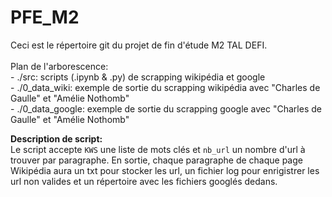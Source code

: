 # PFE_M2
Ceci est le répertoire git du projet de fin d'étude M2 TAL DEFI. <br><br>
Plan de l'arborescence: <br>
    - ./src: scripts (.ipynb & .py) de scrapping wikipédia et google <br>
    - ./0_data_wiki: exemple de sortie du scrapping wikipédia avec "Charles de Gaulle" et "Amélie Nothomb" <br>
    - ./0_data_google: exemple de sortie du scrapping google avec "Charles de Gaulle" et "Amélie Nothomb" <br>

**Description de script:** <br>
Le script accepte `KWS` une liste de mots clés et `nb_url` un nombre d'url à trouver par paragraphe. 
En sortie, chaque paragraphe de chaque page Wikipédia aura un txt pour stocker les url, un fichier log pour enrigistrer les url non valides et un répertoire avec les fichiers googlés dedans. 
